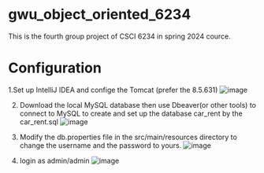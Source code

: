 # gwu_object_oriented_6234
This is the fourth group project of CSCI 6234 in spring 2024 cource.

# Configuration
1.Set up IntelliJ IDEA and confige the Tomcat (prefer the 8.5.631)
![image](https://github.com/Rui-Liu-github/gwu_object_oriented_6234_group_4/assets/157539643/6b971b25-4bcd-45db-b974-2adee4c846ba)

2. Download the local MySQL database then use Dbeaver(or other tools) to connect to MySQL to create and set up the database car_rent by the car_rent.sql
![image](https://github.com/Rui-Liu-github/gwu_object_oriented_6234_group_4/assets/157539643/c0cf8d80-aa0b-4c7b-b78b-b2585596e67f)

3. Modify the db.properties file in the src/main/resources directory to change the username and the password to yours.
![image](https://github.com/Rui-Liu-github/gwu_object_oriented_6234_group_4/assets/157539643/d2481bf0-4ab3-4966-a63e-392ebca696f9)

4. login as admin/admin
![image](https://github.com/Rui-Liu-github/gwu_object_oriented_6234_group_4/assets/157539643/31e00f2c-9f96-46e8-86f0-7cebbf964fcb)

